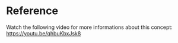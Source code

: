 # Reference

Watch the following video for more informations about this concept: https://youtu.be/qhbuKbxJsk8
